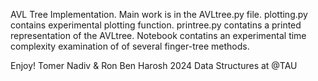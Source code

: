 AVL Tree Implementation.
Main work is in the AVLtree.py file.
plotting.py contains experimental plotting function.
printree.py contatins a printed representation of the AVLtree.
Notebook contatins an experimental time complexity examination of of several finger-tree methods.

Enjoy!
Tomer Nadiv & Ron Ben Harosh 2024
Data Structures at @TAU
